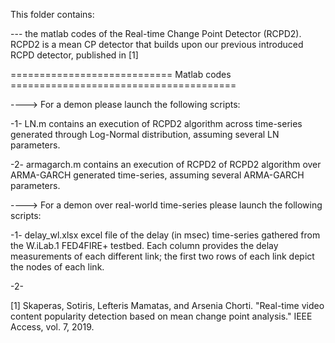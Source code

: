 This folder contains:

--- the matlab codes of the Real-time Change Point Detector (RCPD2). RCPD2 is a mean CP detector that builds upon our previous introduced RCPD detector, published in [1] 

============================ Matlab codes =======================================

----> For a demon please launch the following scripts:

-1- LN.m contains an execution of RCPD2 algorithm across time-series generated through Log-Normal distribution, assuming several LN parameters.

-2- armagarch.m contains an execution of RCPD2 of RCPD2 algorithm over ARMA-GARCH generated time-series, assuming several ARMA-GARCH parameters.

----> For a demon over real-world time-series please launch the following scripts:

-1- delay_wl.xlsx excel file of the delay (in msec) time-series gathered from the W.iLab.1 FED4FIRE+ testbed. Each column provides the delay measurements of each different link; the first two rows of each link depict the nodes of each link. 

-2- 

[1] Skaperas, Sotiris, Lefteris Mamatas, and Arsenia Chorti. "Real-time video content popularity detection based on mean change point analysis." IEEE Access, vol. 7, 2019.
